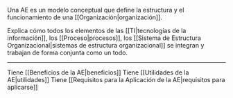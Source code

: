 Una AE es un modelo conceptual que define la estructura y el funcionamiento de una [[Organización|organización]].

Explica cómo todos los elementos de las [[TI|tecnologías de la información]], los [[Proceso|procesos]], los [[Sistema de Estructura Organizacional|sistemas de estructura organizacional]] se integran y trabajan de forma conjunta como un todo. 

---

Tiene [[Beneficios de la AE|beneficios]]
Tiene [[Utilidades de la AE|utilidades]]
Tiene [[Requisitos para la Aplicación de la AE|requisitos para aplicarse]]



